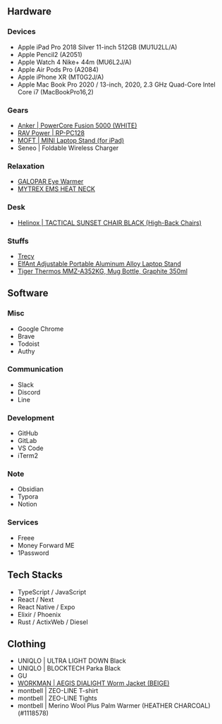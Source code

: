 ## Hardware

### Devices
- Apple iPad Pro 2018 Silver 11-inch 512GB (MU1U2LL/A)
- Apple Pencil2 (A2051)
- Apple Watch 4 Nike+ 44m (MU6L2J/A)
- Apple Air Pods Pro (A2084)
- Apple iPhone XR (MT0G2J/A)
- Apple Mac Book Pro 2020 / 13-inch, 2020, 2.3 GHz Quad-Core Intel Core i7 (MacBookPro16,2)

### Gears
- [Anker | PowerCore Fusion 5000 (WHITE)](https://www.ankerjapan.com/products/a1621)
- [RAV Power | RP-PC128](https://www.ravpower.jp/rp-pc128/)
- [MOFT | MINI Laptop Stand (for iPad)](https://www.amazon.co.jp/MOFT-MINI%E3%83%8E%E3%83%BC%E3%83%88%E3%83%91%E3%82%BD%E3%82%B3%E3%83%B3%E3%82%B9%E3%82%BF%E3%83%B3%E3%83%89-%E8%BB%BD%E9%87%8F%E3%83%8E%E3%83%BC%E3%83%88%E3%83%91%E3%82%BD%E3%82%B3%E3%83%B3%E3%82%B9%E3%82%BF%E3%83%B3%E3%83%89-%E3%83%8E%E3%83%BC%E3%83%88%E3%83%91%E3%82%BD%E3%82%B3%E3%83%B3%E5%AF%BE%E5%BF%9C-%E6%9C%80%E5%A4%A715-6%E3%82%A4%E3%83%B3%E3%83%81/dp/B07W9KB65T/ref=asc_df_B07W9KB65T/?tag=&linkCode=df0&hvadid=342469099148&hvpos=&hvnetw=g&hvrand=17890984304424898223&hvpone=&hvptwo=&hvqmt=&hvdev=c&hvdvcmdl=&hvlocint=&hvlocphy=1028853&hvtargid=pla-810814982300&ref=&adgrpid=70649750564&th=1)
- Seneo | Foldable Wireless Charger

### Relaxation
- [GALOPAR Eye Warmer](https://www.amazon.co.jp/gp/product/B07TVR9977/ref=ppx_yo_dt_b_asin_title_o09_s00?ie=UTF8&psc=1)
- [MYTREX EMS HEAT NECK](https://item.rakuten.co.jp/leapgrow/mt-p-ehn19w/?s-id=ph_pc_itemname)

### Desk

- [Helinox | TACTICAL SUNSET CHAIR BLACK (High-Back Chairs)](https://www.amazon.co.jp/-/en/Helinox-Tactical-Sunset-Chair-Black/dp/B0719BPNV5)

### Stuffs
- [Trecy](https://www.amazon.co.jp/gp/product/B004NYK0NQ/ref=ppx_yo_dt_b_asin_title_o00_s00?ie=UTF8&psc=1)
- [ElfAnt Adjustable Portable Aluminum Alloy Laptop Stand](https://www.amazon.co.jp/gp/product/B086L35VML/ref=ppx_yo_dt_b_asin_title_o07_s00?ie=UTF8&psc=1)
- [Tiger Thermos MMZ-A352KG, Mug Bottle, Graphite 350ml](https://www.amazon.co.jp/gp/product/B07W4TNKZN/ref=ppx_yo_dt_b_asin_title_o02_s00?ie=UTF8&psc=1)

## Software

### Misc
- Google Chrome
- Brave
- Todoist
- Authy

### Communication
- Slack
- Discord
- Line

### Development
- GitHub
- GitLab
- VS Code
- iTerm2

### Note
- Obsidian
- Typora
- Notion

### Services

- Freee
- Money Forward ME
- 1Password

## Tech Stacks

- TypeScript / JavaScript
- React / Next
- React Native / Expo
- Elixir / Phoenix
- Rust / ActixWeb / Diesel

## Clothing

- UNIQLO | ULTRA LIGHT DOWN Black
- UNIQLO | BLOCKTECH Parka Black
- GU
- [WORKMAN | AEGIS DIALIGHT Worm Jacket (BEIGE)](https://workman.jp/shop/g/g2300068346231/)
- montbell | ZEO-LINE T-shirt
- montbell | ZEO-LINE Tights
- montbell | Merino Wool Plus Palm Warmer (HEATHER CHARCOAL) (#1118578)

